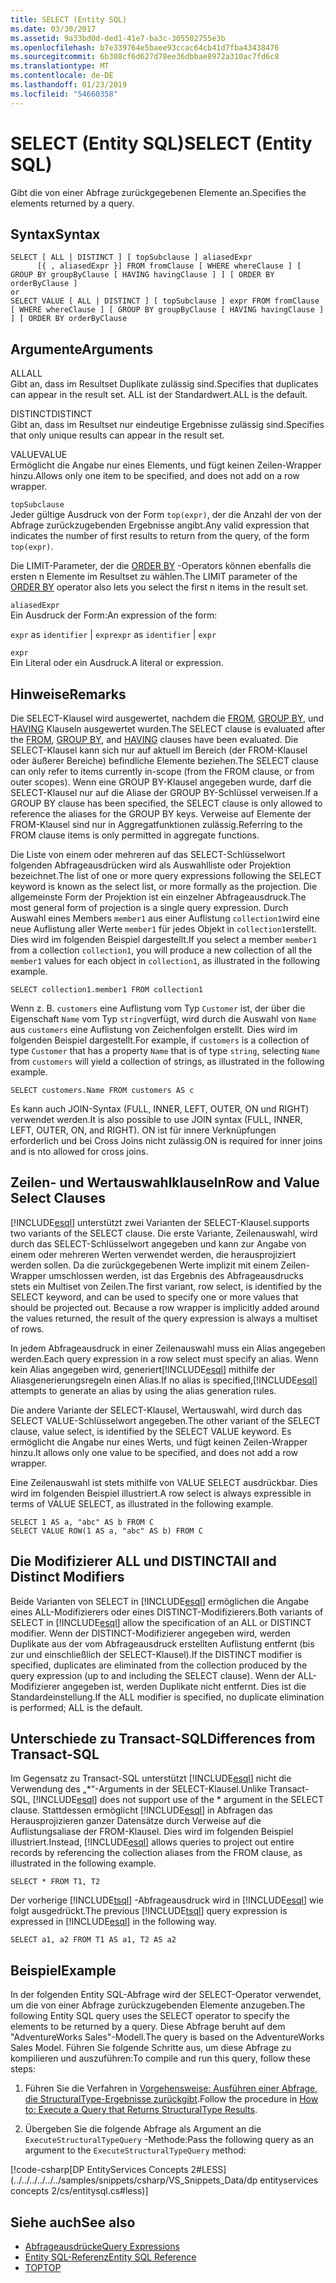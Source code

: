 ```yaml
---
title: SELECT (Entity SQL)
ms.date: 03/30/2017
ms.assetid: 9a33bd0d-ded1-41e7-ba3c-305502755e3b
ms.openlocfilehash: b7e339764e5baee93ccac64cb41d7fba43438476
ms.sourcegitcommit: 6b308cf6d627d78ee36dbbae8972a310ac7fd6c8
ms.translationtype: MT
ms.contentlocale: de-DE
ms.lasthandoff: 01/23/2019
ms.locfileid: "54660358"
---
```

# <a name="select-entity-sql"></a><span data-ttu-id="c8c3c-102">SELECT (Entity SQL)</span><span class="sxs-lookup"><span data-stu-id="c8c3c-102">SELECT (Entity SQL)</span></span>
<span data-ttu-id="c8c3c-103">Gibt die von einer Abfrage zurückgegebenen Elemente an.</span><span class="sxs-lookup"><span data-stu-id="c8c3c-103">Specifies the elements returned by a query.</span></span>  
  
## <a name="syntax"></a><span data-ttu-id="c8c3c-104">Syntax</span><span class="sxs-lookup"><span data-stu-id="c8c3c-104">Syntax</span></span>  
  
```  
SELECT [ ALL | DISTINCT ] [ topSubclause ] aliasedExpr   
      [{ , aliasedExpr }] FROM fromClause [ WHERE whereClause ] [ GROUP BY groupByClause [ HAVING havingClause ] ] [ ORDER BY orderByClause ]  
or  
SELECT VALUE [ ALL | DISTINCT ] [ topSubclause ] expr FROM fromClause [ WHERE whereClause ] [ GROUP BY groupByClause [ HAVING havingClause ] ] [ ORDER BY orderByClause  
```  
  
## <a name="arguments"></a><span data-ttu-id="c8c3c-105">Argumente</span><span class="sxs-lookup"><span data-stu-id="c8c3c-105">Arguments</span></span>  
 <span data-ttu-id="c8c3c-106">ALL</span><span class="sxs-lookup"><span data-stu-id="c8c3c-106">ALL</span></span>  
 <span data-ttu-id="c8c3c-107">Gibt an, dass im Resultset Duplikate zulässig sind.</span><span class="sxs-lookup"><span data-stu-id="c8c3c-107">Specifies that duplicates can appear in the result set.</span></span> <span data-ttu-id="c8c3c-108">ALL ist der Standardwert.</span><span class="sxs-lookup"><span data-stu-id="c8c3c-108">ALL is the default.</span></span>  
  
 <span data-ttu-id="c8c3c-109">DISTINCT</span><span class="sxs-lookup"><span data-stu-id="c8c3c-109">DISTINCT</span></span>  
 <span data-ttu-id="c8c3c-110">Gibt an, dass im Resultset nur eindeutige Ergebnisse zulässig sind.</span><span class="sxs-lookup"><span data-stu-id="c8c3c-110">Specifies that only unique results can appear in the result set.</span></span>  
  
 <span data-ttu-id="c8c3c-111">VALUE</span><span class="sxs-lookup"><span data-stu-id="c8c3c-111">VALUE</span></span>  
 <span data-ttu-id="c8c3c-112">Ermöglicht die Angabe nur eines Elements, und fügt keinen Zeilen-Wrapper hinzu.</span><span class="sxs-lookup"><span data-stu-id="c8c3c-112">Allows only one item to be specified, and does not add on a row wrapper.</span></span>  
  
 `topSubclause`  
 <span data-ttu-id="c8c3c-113">Jeder gültige Ausdruck von der Form `top(expr)`, der die Anzahl der von der Abfrage zurückzugebenden Ergebnisse angibt.</span><span class="sxs-lookup"><span data-stu-id="c8c3c-113">Any valid expression that indicates the number of first results to return from the query, of the form `top(expr)`.</span></span>  
  
 <span data-ttu-id="c8c3c-114">Die LIMIT-Parameter, der die [ORDER BY](../../../../../../docs/framework/data/adonet/ef/language-reference/order-by-entity-sql.md) -Operators können ebenfalls die ersten n Elemente im Resultset zu wählen.</span><span class="sxs-lookup"><span data-stu-id="c8c3c-114">The LIMIT parameter of the [ORDER BY](../../../../../../docs/framework/data/adonet/ef/language-reference/order-by-entity-sql.md) operator also lets you select the first n items in the result set.</span></span>  
  
 `aliasedExpr`  
 <span data-ttu-id="c8c3c-115">Ein Ausdruck der Form:</span><span class="sxs-lookup"><span data-stu-id="c8c3c-115">An expression of the form:</span></span>  
  
 <span data-ttu-id="c8c3c-116">`expr` as `identifier` &#124; `expr`</span><span class="sxs-lookup"><span data-stu-id="c8c3c-116">`expr` as `identifier` &#124; `expr`</span></span>  
  
 `expr`  
 <span data-ttu-id="c8c3c-117">Ein Literal oder ein Ausdruck.</span><span class="sxs-lookup"><span data-stu-id="c8c3c-117">A literal or expression.</span></span>  
  
## <a name="remarks"></a><span data-ttu-id="c8c3c-118">Hinweise</span><span class="sxs-lookup"><span data-stu-id="c8c3c-118">Remarks</span></span>  
 <span data-ttu-id="c8c3c-119">Die SELECT-Klausel wird ausgewertet, nachdem die [FROM](../../../../../../docs/framework/data/adonet/ef/language-reference/from-entity-sql.md), [GROUP BY](../../../../../../docs/framework/data/adonet/ef/language-reference/group-by-entity-sql.md), und [HAVING](../../../../../../docs/framework/data/adonet/ef/language-reference/having-entity-sql.md) Klauseln ausgewertet wurden.</span><span class="sxs-lookup"><span data-stu-id="c8c3c-119">The SELECT clause is evaluated after the [FROM](../../../../../../docs/framework/data/adonet/ef/language-reference/from-entity-sql.md), [GROUP BY](../../../../../../docs/framework/data/adonet/ef/language-reference/group-by-entity-sql.md), and [HAVING](../../../../../../docs/framework/data/adonet/ef/language-reference/having-entity-sql.md) clauses have been evaluated.</span></span> <span data-ttu-id="c8c3c-120">Die SELECT-Klausel kann sich nur auf aktuell im Bereich (der FROM-Klausel oder äußerer Bereiche) befindliche Elemente beziehen.</span><span class="sxs-lookup"><span data-stu-id="c8c3c-120">The SELECT clause can only refer to items currently in-scope (from the FROM clause, or from outer scopes).</span></span> <span data-ttu-id="c8c3c-121">Wenn eine GROUP BY-Klausel angegeben wurde, darf die SELECT-Klausel nur auf die Aliase der GROUP BY-Schlüssel verweisen.</span><span class="sxs-lookup"><span data-stu-id="c8c3c-121">If a GROUP BY clause has been specified, the SELECT clause is only allowed to reference the aliases for the GROUP BY keys.</span></span> <span data-ttu-id="c8c3c-122">Verweise auf Elemente der FROM-Klausel sind nur in Aggregatfunktionen zulässig.</span><span class="sxs-lookup"><span data-stu-id="c8c3c-122">Referring to the FROM clause items is only permitted in aggregate functions.</span></span>  
  
 <span data-ttu-id="c8c3c-123">Die Liste von einem oder mehreren auf das SELECT-Schlüsselwort folgenden Abfrageausdrücken wird als Auswahlliste oder Projektion bezeichnet.</span><span class="sxs-lookup"><span data-stu-id="c8c3c-123">The list of one or more query expressions following the SELECT keyword is known as the select list, or more formally as the projection.</span></span> <span data-ttu-id="c8c3c-124">Die allgemeinste Form der Projektion ist ein einzelner Abfrageausdruck.</span><span class="sxs-lookup"><span data-stu-id="c8c3c-124">The most general form of projection is a single query expression.</span></span> <span data-ttu-id="c8c3c-125">Durch Auswahl eines Members `member1` aus einer Auflistung `collection1`wird eine neue Auflistung aller Werte `member1` für jedes Objekt in `collection1`erstellt. Dies wird im folgenden Beispiel dargestellt.</span><span class="sxs-lookup"><span data-stu-id="c8c3c-125">If you select a member `member1` from a collection `collection1`, you will produce a new collection of all the `member1` values for each object in `collection1`, as illustrated in the following example.</span></span>  
  
```  
SELECT collection1.member1 FROM collection1  
```  
  
 <span data-ttu-id="c8c3c-126">Wenn z. B. `customers` eine Auflistung vom Typ `Customer` ist, der über die Eigenschaft `Name` vom Typ `string`verfügt, wird durch die Auswahl von `Name` aus `customers` eine Auflistung von Zeichenfolgen erstellt. Dies wird im folgenden Beispiel dargestellt.</span><span class="sxs-lookup"><span data-stu-id="c8c3c-126">For example, if `customers` is a collection of type `Customer` that has a property `Name` that is of type `string`, selecting `Name` from `customers` will yield a collection of strings, as illustrated in the following example.</span></span>  
  
```  
SELECT customers.Name FROM customers AS c  
```  
  
 <span data-ttu-id="c8c3c-127">Es kann auch JOIN-Syntax (FULL, INNER, LEFT, OUTER, ON und RIGHT) verwendet werden.</span><span class="sxs-lookup"><span data-stu-id="c8c3c-127">It is also possible to use JOIN syntax (FULL, INNER, LEFT, OUTER, ON, and RIGHT).</span></span> <span data-ttu-id="c8c3c-128">ON ist für innere Verknüpfungen erforderlich und bei Cross Joins nicht zulässig.</span><span class="sxs-lookup"><span data-stu-id="c8c3c-128">ON is required for inner joins and is nto allowed for cross joins.</span></span>  
  
## <a name="row-and-value-select-clauses"></a><span data-ttu-id="c8c3c-129">Zeilen- und Wertauswahlklauseln</span><span class="sxs-lookup"><span data-stu-id="c8c3c-129">Row and Value Select Clauses</span></span>  
 [!INCLUDE[esql](../../../../../../includes/esql-md.md)] <span data-ttu-id="c8c3c-130">unterstützt zwei Varianten der SELECT-Klausel.</span><span class="sxs-lookup"><span data-stu-id="c8c3c-130">supports two variants of the SELECT clause.</span></span> <span data-ttu-id="c8c3c-131">Die erste Variante, Zeilenauswahl, wird durch das SELECT-Schlüsselwort angegeben und kann zur Angabe von einem oder mehreren Werten verwendet werden, die herausprojiziert werden sollen. Da die zurückgegebenen Werte implizit mit einem Zeilen-Wrapper umschlossen werden, ist das Ergebnis des Abfrageausdrucks stets ein Multiset von Zeilen.</span><span class="sxs-lookup"><span data-stu-id="c8c3c-131">The first variant, row select, is identified by the SELECT keyword, and can be used to specify one or more values that should be projected out. Because a row wrapper is implicitly added around the values returned, the result of the query expression is always a multiset of rows.</span></span>  
  
 <span data-ttu-id="c8c3c-132">In jedem Abfrageausdruck in einer Zeilenauswahl muss ein Alias angegeben werden.</span><span class="sxs-lookup"><span data-stu-id="c8c3c-132">Each query expression in a row select must specify an alias.</span></span> <span data-ttu-id="c8c3c-133">Wenn kein Alias angegeben wird, generiert[!INCLUDE[esql](../../../../../../includes/esql-md.md)] mithilfe der Aliasgenerierungsregeln einen Alias.</span><span class="sxs-lookup"><span data-stu-id="c8c3c-133">If no alias is specified,[!INCLUDE[esql](../../../../../../includes/esql-md.md)] attempts to generate an alias by using the alias generation rules.</span></span>  
  
 <span data-ttu-id="c8c3c-134">Die andere Variante der SELECT-Klausel, Wertauswahl, wird durch das SELECT VALUE-Schlüsselwort angegeben.</span><span class="sxs-lookup"><span data-stu-id="c8c3c-134">The other variant of the SELECT clause, value select, is identified by the SELECT VALUE keyword.</span></span> <span data-ttu-id="c8c3c-135">Es ermöglicht die Angabe nur eines Werts, und fügt keinen Zeilen-Wrapper hinzu.</span><span class="sxs-lookup"><span data-stu-id="c8c3c-135">It allows only one value to be specified, and does not add a row wrapper.</span></span>  
  
 <span data-ttu-id="c8c3c-136">Eine Zeilenauswahl ist stets mithilfe von VALUE SELECT ausdrückbar. Dies wird im folgenden Beispiel illustriert.</span><span class="sxs-lookup"><span data-stu-id="c8c3c-136">A row select is always expressible in terms of VALUE SELECT, as illustrated in the following example.</span></span>  
  
```  
SELECT 1 AS a, "abc" AS b FROM C  
SELECT VALUE ROW(1 AS a, "abc" AS b) FROM C   
```  
  
## <a name="all-and-distinct-modifiers"></a><span data-ttu-id="c8c3c-137">Die Modifizierer ALL und DISTINCT</span><span class="sxs-lookup"><span data-stu-id="c8c3c-137">All and Distinct Modifiers</span></span>  
 <span data-ttu-id="c8c3c-138">Beide Varianten von SELECT in [!INCLUDE[esql](../../../../../../includes/esql-md.md)] ermöglichen die Angabe eines ALL-Modifizierers oder eines DISTINCT-Modifizierers.</span><span class="sxs-lookup"><span data-stu-id="c8c3c-138">Both variants of SELECT in [!INCLUDE[esql](../../../../../../includes/esql-md.md)] allow the specification of an ALL or DISTINCT modifier.</span></span> <span data-ttu-id="c8c3c-139">Wenn der DISTINCT-Modifizierer angegeben wird, werden Duplikate aus der vom Abfrageausdruck erstellten Auflistung entfernt (bis zur und einschließlich der SELECT-Klausel).</span><span class="sxs-lookup"><span data-stu-id="c8c3c-139">If the DISTINCT modifier is specified, duplicates are eliminated from the collection produced by the query expression (up to and including the SELECT clause).</span></span> <span data-ttu-id="c8c3c-140">Wenn der ALL-Modifizierer angegeben ist, werden Duplikate nicht entfernt. Dies ist die Standardeinstellung.</span><span class="sxs-lookup"><span data-stu-id="c8c3c-140">If the ALL modifier is specified, no duplicate elimination is performed; ALL is the default.</span></span>  
  
## <a name="differences-from-transact-sql"></a><span data-ttu-id="c8c3c-141">Unterschiede zu Transact-SQL</span><span class="sxs-lookup"><span data-stu-id="c8c3c-141">Differences from Transact-SQL</span></span>  
 <span data-ttu-id="c8c3c-142">Im Gegensatz zu Transact-SQL unterstützt [!INCLUDE[esql](../../../../../../includes/esql-md.md)] nicht die Verwendung des „\*“-Arguments in der SELECT-Klausel.</span><span class="sxs-lookup"><span data-stu-id="c8c3c-142">Unlike Transact-SQL, [!INCLUDE[esql](../../../../../../includes/esql-md.md)] does not support use of the \* argument in the SELECT clause.</span></span>  <span data-ttu-id="c8c3c-143">Stattdessen ermöglicht [!INCLUDE[esql](../../../../../../includes/esql-md.md)] in Abfragen das Herausprojizieren ganzer Datensätze durch Verweise auf die Auflistungsaliase der FROM-Klausel. Dies wird im folgenden Beispiel illustriert.</span><span class="sxs-lookup"><span data-stu-id="c8c3c-143">Instead, [!INCLUDE[esql](../../../../../../includes/esql-md.md)] allows queries to project out entire records by referencing the collection aliases from the FROM clause, as illustrated in the following example.</span></span>  
  
```  
SELECT * FROM T1, T2  
```  
  
 <span data-ttu-id="c8c3c-144">Der vorherige [!INCLUDE[tsql](../../../../../../includes/tsql-md.md)] -Abfrageausdruck wird in [!INCLUDE[esql](../../../../../../includes/esql-md.md)] wie folgt ausgedrückt.</span><span class="sxs-lookup"><span data-stu-id="c8c3c-144">The previous [!INCLUDE[tsql](../../../../../../includes/tsql-md.md)] query expression is expressed in [!INCLUDE[esql](../../../../../../includes/esql-md.md)] in the following way.</span></span>  
  
```  
SELECT a1, a2 FROM T1 AS a1, T2 AS a2  
```  
  
## <a name="example"></a><span data-ttu-id="c8c3c-145">Beispiel</span><span class="sxs-lookup"><span data-stu-id="c8c3c-145">Example</span></span>  
 <span data-ttu-id="c8c3c-146">In der folgenden Entity SQL-Abfrage wird der SELECT-Operator verwendet, um die von einer Abfrage zurückzugebenden Elemente anzugeben.</span><span class="sxs-lookup"><span data-stu-id="c8c3c-146">The following Entity SQL query uses the SELECT operator to specify the elements to be returned by a query.</span></span> <span data-ttu-id="c8c3c-147">Diese Abfrage beruht auf dem "AdventureWorks Sales"-Modell.</span><span class="sxs-lookup"><span data-stu-id="c8c3c-147">The query is based on the AdventureWorks Sales Model.</span></span> <span data-ttu-id="c8c3c-148">Führen Sie folgende Schritte aus, um diese Abfrage zu kompilieren und auszuführen:</span><span class="sxs-lookup"><span data-stu-id="c8c3c-148">To compile and run this query, follow these steps:</span></span>  
  
1.  <span data-ttu-id="c8c3c-149">Führen Sie die Verfahren in [Vorgehensweise: Ausführen einer Abfrage, die StructuralType-Ergebnisse zurückgibt](../../../../../../docs/framework/data/adonet/ef/how-to-execute-a-query-that-returns-structuraltype-results.md).</span><span class="sxs-lookup"><span data-stu-id="c8c3c-149">Follow the procedure in [How to: Execute a Query that Returns StructuralType Results](../../../../../../docs/framework/data/adonet/ef/how-to-execute-a-query-that-returns-structuraltype-results.md).</span></span>  
  
2.  <span data-ttu-id="c8c3c-150">Übergeben Sie die folgende Abfrage als Argument an die `ExecuteStructuralTypeQuery` -Methode:</span><span class="sxs-lookup"><span data-stu-id="c8c3c-150">Pass the following query as an argument to the `ExecuteStructuralTypeQuery` method:</span></span>  
  
 [!code-csharp[DP EntityServices Concepts 2#LESS](../../../../../../samples/snippets/csharp/VS_Snippets_Data/dp entityservices concepts 2/cs/entitysql.cs#less)]  
  
## <a name="see-also"></a><span data-ttu-id="c8c3c-151">Siehe auch</span><span class="sxs-lookup"><span data-stu-id="c8c3c-151">See also</span></span>
- [<span data-ttu-id="c8c3c-152">Abfrageausdrücke</span><span class="sxs-lookup"><span data-stu-id="c8c3c-152">Query Expressions</span></span>](../../../../../../docs/framework/data/adonet/ef/language-reference/query-expressions-entity-sql.md)
- [<span data-ttu-id="c8c3c-153">Entity SQL-Referenz</span><span class="sxs-lookup"><span data-stu-id="c8c3c-153">Entity SQL Reference</span></span>](../../../../../../docs/framework/data/adonet/ef/language-reference/entity-sql-reference.md)
- [<span data-ttu-id="c8c3c-154">TOP</span><span class="sxs-lookup"><span data-stu-id="c8c3c-154">TOP</span></span>](../../../../../../docs/framework/data/adonet/ef/language-reference/top-entity-sql.md)
